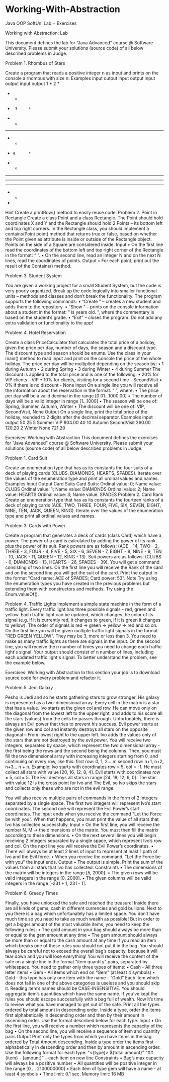 # Working-With-Abstraction
Java OOP SoftUni Lab + Exercises

Working with Abstraction: Lab

This document defines the lab for "Java Advanced" course @ Software University. Please submit your solutions (source code) of all below described problems in Judge.

Problem 1. Rhombus of Stars

Create a program that reads a positive integer n as input and prints on the console a rhombus with size n:
Examples
input	output		input	output		input	output		input	output
1	*		2	 *
* *
 *		3	  *
 * *
* * *
 * *
  *		4	   *
  * *
 * * *
* * * *
 * * *
  * *
   *
Hint
Create a printRow() method to easily reuse code.
Problem 2. Point in Rectangle
Create a class Point and a class Rectangle. The Point should hold coordinates X and Y and the Rectangle should hold 2 Points – its bottom left and top right corners. In the Rectangle class, you should implement a contains(Point point) method that returns true or false, based on whether the Point given as attribute is inside or outside of the Rectangle object. Points on the side of a Square are considered inside.
Input
•	On the first line read the coordinates of the bottom left and top right corner of the Rectangle in the format: “<bottomLeftX> <bottomLeftY> <topRightX> <topRightY>”.
•	On the second line, read an integer N and on the next N lines, read the coordinates of points.
Output
•	For each point, print out the result of the Contains() method.
 
Problem 3. Student System

You are given a working project for a small Student System, but the code is very poorly organized. Break up the code logically into smaller functional units – methods and classes and don’t break the functionality.
The program supports the following commands:
•	“Create <studentName> <studentAge> <studentGrade>” – creates a new student and adds them to the repository.
•	“Show <studentName>” – prints on the console information about a student in the format:
“<studentName> is <studentAge> years old. <commentary>”, where the commentary is based on the student’s grade.
•	“Exit” – closes the program.
Do not add any extra validation or functionality to the app!
 
Problem 4. Hotel Reservation

Create a class PriceCalculator that calculates the total price of a holiday, given the price per day, number of days, the season and a discount type. The discount type and season should be enums.
Use the class in your main() method to read input and print on the console the price of the whole holiday.
The price per day will be multiplied depending on the season by:
•	1 during Autumn
•	2 during Spring
•	3 during Winter
•	4 during Summer
The discount is applied to the total price and is one of the following:
•	20% for VIP clients - VIP
•	10% for clients, visiting for a second time - SecondVisit
•	0% if there is no discount - None
Input
On a single line you will receive all the information about the reservation in the format:
“<pricePerDay> <numberOfDays> <season> <discountType>”, where:
•	The price per day will be a valid decimal in the range [0.01…1000.00]
•	The number of days will be a valid integer in range [1…1000]
•	The season will be one of: Spring, Summer, Autumn, Winter
•	The discount will be one of: VIP, SecondVisit, None
Output
On a single line, print the total price of the holiday, rounded to 2 digits after the decimal separator.
Examples
input	output
50.25 5 Summer VIP	804.00
40 10 Autumn SecondVisit	360.00
120.20 2 Winter None	721.20




Exercises: Working with Abstraction
This document defines the exercises for "Java Advanced" course @ Software University. Please submit your solutions (source code) of all below described problems in Judge.

Problem 1.	Card Suit

Create an enumeration type that has as its constants the four suits of a deck of playing cards (CLUBS, DIAMONDS, HEARTS, SPADES). Iterate over the values of the enumeration type and print all ordinal values and names. 
Examples
Input	Output
Card Suits	Card Suits:
Ordinal value: 0; Name value: CLUBS
Ordinal value: 1; Name value: DIAMONDS
Ordinal value: 2; Name value: HEARTS
Ordinal value: 3; Name value: SPADES
Problem 2.	Card Rank
Create an enumeration type that has as its constants the fourteen ranks of a deck of playing cards (ACE, TWO, THREE, FOUR, FIVE, SIX, SEVEN, EIGHT, NINE, TEN, JACK, QUEEN, KING). Iterate over the values of the enumeration type and print all ordinal values and names.

Problem 3.	Cards with Power

Create a program that generates a deck of cards (class Card) which have a power. The power of a card is calculated by adding the power of its rank plus the power of its suit.
Rank powers are as follows: (ACE - 14, TWO - 2, THREE - 3, FOUR - 4, FIVE - 5, SIX - 6, SEVEN - 7, EIGHT - 8, NINE - 9, TEN - 10, JACK - 11, QUEEN - 12, KING - 13).
Suit powers are as follows: (CLUBS - 0, DIAMONDS - 13, HEARTS - 26, SPADES - 39).
You will get a command consisting of two lines. On the first line you will receive the Rank of the card and on the second line you will get the suit of the card.
Print the output in the format "Card name: ACE of SPADES; Card power: 53".
Note
Try using the enumeration types you have created in the previous problems but extending them with constructors and methods. Try using the Enum.valueOf().

Problem 4.	Traffic Lights
Implement a simple state machine in the form of a traffic light. Every traffic light has three possible signals - red, green and yellow. Each traffic light can be updated, which changes the color of its signal (e.g. if it is currently red, it changes to green, if it is green it changes to yellow). The order of signals is red -> green -> yellow -> red and so on.
On the first line you will be given multiple traffic light signals in the format "RED GREEN YELLOW". They may be 3, more or less than 3. You need to make as many traffic lights as there are signals in the input.
On the second line, you will receive the n number of times you need to change each traffic light's signal.
Your output should consist of n number of lines, including each updated traffic light's signal. To better understand the problem, see the example below.

Exercises: Working with Abstraction
 In this section your job is to download source code for every problem and refactor it.
 
Problem 5. Jedi Galaxy

Pesho is Jedi and so he starts gathering stars to grow stronger.
His galaxy is represented as a two-dimensional array. Every cell in the matrix is a star that has a value. Ivo starts at the given col and row. He can move only on the diagonal from the lowest left to the upper right, and adds to his score all the stars (values) from the cells he passes through. Unfortunately, there is always an Evil power that tries to prevent his success. 
Evil power starts at the given row and col and instantly destroys all stars on the opposite diagonal – From lowest right to the upper left. 
Ivo adds the values only of the stars that are not destroyed by the evil power.
You will receive two integers, separated by space, which represent the two dimensional array - the first being the rows and the second being the columns. Then, you must fill the two dimensional array with increasing integers starting from 0, and continuing on every row, like this: 
first row: 0, 1, 2… m
second row: n+1, n+2, n+3… n + n.
Example:
Ivo starts with coordinates row = 5, col = -1. He must collect all stars with value [20, 16, 12, 8, 4]. Evil starts with coordinates row = 5, col = 5. The Evil destroys all stars in range [24, 18, 12, 6, 0]. The star with value 12 is the cross point for Ivo and The Evil, so Ivo skips the stars and collects only these who are not in the evil range. 

  You will also receive multiple pairs of commands in the form of 2 integers separated by a single space. The first two integers will represent Ivo’s start coordinates. The second one will represent the Evil Power’s start coordinates.
The input ends when you receive the command "Let the Force be with you". When that happens, you must print the value of all stars that Ivo has collected successfully.
Input
•	On the first line, you will receive the number N, M -> the dimensions of the matrix. You must then fill the matrix according to these dimensions.
•	On the next several lines you will begin receiving 2 integers separated by a single space, which represent Ivo’s row and col. On the next line you will receive the Evil Power’s coordinates.
•	There will always be at least 2 lines of input to represent at least 1 path of Ivo and the Evil force.
•	When you receive the command, "Let the Force be with you" the input ends.
Output
•	The output is simple. Print the sum of the values from all stars that Ivo has collected.
Constraints
•	The dimensions of the matrix will be integers in the range [5, 2000].
•	The given rows will be valid integers in the range [0, 2000].
•	The given columns will be valid integers in the range [-231 + 1, 231 - 1]. 


Problem 6. Greedy Times

Finally, you have unlocked the safe and reached the treasure! Inside there are all kinds of gems, cash in different currencies and gold bullions. Next to you there is a bag which unfortunately has a limited space. You don’t have much time so you need to take as much wealth as possible! But in order to get a bigger amount of the most valuable items, you need to keep the following rules:
•	The gold amount in your bag should always be more than or equal to the gem amount at any time
•	The gem amount should always be more than or equal to the cash amount at any time
If you read an item which breaks one of these rules you should not put it in the bag. You should always be careful not to exceed the overall bag’s capacity, because it will tear down and you will lose everything! You will receive the content of the safe on a single line in the format "item quantity" pairs, separated by whitespace. You need to gather only three types of items:
•	Cash - All three letter items 
•	Gem - All items which end on “Gem” (at least 4 symbols)
•	Gold - this type has only one item with the name - “Gold”
Each item which does not fall in one of the above categories is useless and you should skip it. Reading item’s names should be CASE-INSENSITIVE. You should aggregate item’s quantities which have the same name.
If you’ve kept the rules you should escape successfully with a bag full of wealth. Now it’s time to review what you have managed to get out of the safe. Print all the types ordered by total amount in descending order. Inside a type, order the items first alphabetically in descending order and then by their amount in ascending order. Use the format described below for each type.
Input
•	On the first line, you will receive a number which represents the capacity of the bag
•	On the second line, you will receive a sequence of item and quantity pairs
Output
Print only the types from which you have items in the bag ordered by Total Amount descending. Inside a type order the items first alphabetically in descending order and then by amount in ascending order. Use the following format for each type:
"<{type}> ${total amount}"
"##{item} - {amount}" - each item on new line
Constraints
•	Bag’s max capacity will always be a positive number
•	All quantities will be positive integer in the range [0 … 2100000000]
•	Each item of type gem will have a name - at least 4 symbols
•	Time limit: 0.1 sec. Memory limit: 16 MB
 

